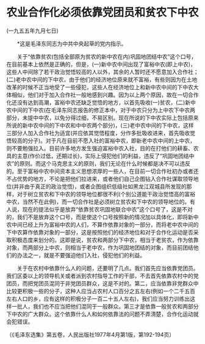 # 农业合作化必须依靠党团员和贫农下中农  
(一九五五年九月七日)  
  
　　*这是毛泽东同志为中共中央起草的党内指示。   
  
　　关于“依靠贫农(包括全部原为贫农的新中农在内)巩固地团结中农”这个口号，在目前基本上依然是正确的，但是，(一)新中农中间出现了富裕中农(即上中农)，这些人中间除了若干政治觉悟较高的人以外，其余的人暂时还不愿意加入合作社；(二)老中农中间的下中农，由于他们的经济地位原来就不富裕，有些则因为在土地改革的时候不正当地受了一些侵犯，这些人在经济地位上和新中农中间的下中农大体相似，他们对于加入合作社一般地感到兴趣。因为以上两个原因，故在一切合作化还没有达到高潮，富裕中农还缺乏觉悟的地方，以首先吸收(一)贫农，(二)新中农中间的下中农(在毛泽东同志报告的修正本中，对于中农只分为上中农下中农两部分，未提中中农，以免分得过细，不易区别。现在所说的下中农实际上包括原来所说的新中农中间的下中农和中中农两个部分)，(三)老中农中间的下中农，这样三部分人加入合作社为适宜(并应依其觉悟程度，分作多批吸收进来，首先吸收觉悟较高的分子)。对于凡在目前不愿入社的富裕中农，即新老中农中间的上中农，则不要勉强拉入。目前许多地方发生强迫富裕中农入社，目的在打他们的耕畜、农具的主意(作价过低，还期过长)，实际上侵犯他们的利益，违反了“巩固地团结中农”的原则。而这个马克思主义的原则，我们无论在什么时候都是决不可以违反的。至于富裕中农中间资本主义思想浓厚的一些人，在目前一切合作社初办或者还不占优势的地方，不论是把他们拉进来，或者他们自己企图钻入合作社谋取领导地位(并非由于真正的政治觉悟)，或者企图组织低级社如黑龙江双城县所发现的那样，对于树立贫农和下中农的领导地位都很不利(个别公道能干政治觉悟高的富裕中农，当然不在此例)，而一切合作社是必须树立贫农和下中农的领导地位的。有人说，现在的提法似乎是放弃“依靠贫农巩固地联合中农”这个口号了，这是不对的，我们不是放弃这个口号，而是使这个口号按照新的情况加以具体化，即将新中农中间已经上升为富裕中农的人们，不算作依靠对象的一部分，而将老中农中间的下中农算作依靠对象的一部分，这是按照他们的经济地位和对于合作化运动是否采取积极态度来划分的。这即是说，贫农和两部分下中农，相当于老贫农，作为依靠对象，而两部分上中农，则相当于老中农，作为巩固地团结的对象，而目前团结他们的办法之一，就是不要强迫他们入社，侵犯他们的利益。   
  
　　关于在农村中依靠什么人的问题，还要明了几点。我们首先应当依靠党团员。我们区委以上的领导机关或者派到农村指导工作的干部，不去首先依靠农村中的党团员，而把党团员混同于非党团员群众，这是不对的。第二，应当依靠非党群众中比较更积极一些的分子，这种人应当占农村人口百分之五左右(例如一个二千五百左右人口的乡，应有这样的积极分子一百二十五人左右)，我们应当努力训练出这样一批人，我们也不应当把他们混同于一般群众。第三才是依靠一般贫农和两部分下中农的广大群众。这个依靠什么人和如何依靠法的问题不弄清楚，合作化运动就会犯错误。   
  
（《毛泽东选集》第五卷，人民出版社1977年4月第1版，第192-194页）   
  
  
   
  
　　   
  
  